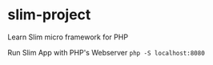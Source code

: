# slim-project
Learn Slim micro framework for PHP

Run Slim App with PHP's Webserver
`
php -S localhost:8080
`
